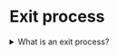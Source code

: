 # Exit process

<details>
  <summary>What is an exit process?</summary>

Exit process is refers to a number of actions and tasks related to termination of employment. The main aim is to make the process of leaving the company smooth as well as to ensure that all requirements are met regarding final payments and paperwork from the employee.

</details>
